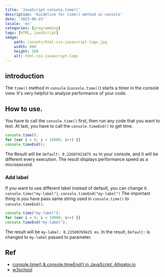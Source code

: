 ```yaml
---
title: 'JavaScript console.time()'
description: 'Guideline for time() method in console'
date: '2023-06-23'
locale: 'en'
categories: [programming]
tags: [HTML, javaScript]
image:
    path: /assets/html-css-javascript-logo.jpg
    width: 800
    height: 500
    alt: html-css-javascript-logo
---
```

## introduction
The `time()` method in `console` (`console.time()`) starts a timer in the console view. It's very helpful to analyze performance of your code.

## How to use.
You have to call the `console.time()` first, then run any code that you want to test. 
At last, you have to call the `console.timeEnd()` to get time.
```js
console.time();
for (var i = 0; i < 10000; i++) {}
console.timeEnd();
```
The Result will be `default: 0.22607421875 ms` in your console, and it will be different every execution. 
The result displays performance speed as a microsecond.

### Add label
If you want to use different label instead of default, you can change it.
`console.time("my-label")`, `console.timeEnd("my-label")`
The important thing is you have pass same string used in `console.time()` to `console.timeEnd()`.

```js
console.time("my-label");
for (var i = 0; i < 10000; i++) {}
console.timeEnd("my-label");
```
The result will be `my-label: 0.22509765625 ms`. In the result, `Default:` is changed to `my-label` passed to parameter.

## Ref
- [console.time() & console.timeEnd() in JavaScript, Alligator.io](https://www.digitalocean.com/community/tutorials/js-console-time-timeend)
- [w3school](https://www.w3schools.com/jsref/met_console_time.asp)
